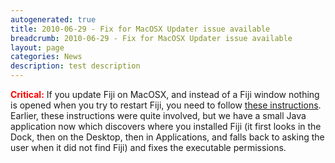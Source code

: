 ```yaml
---
autogenerated: true
title: 2010-06-29 - Fix for MacOSX Updater issue available
breadcrumb: 2010-06-29 - Fix for MacOSX Updater issue available
layout: page
categories: News
description: test description
---
```


<span style="color:red">**Critical:**</span> If you update Fiji on MacOSX, and instead of a Fiji window nothing is opened when you try to restart Fiji, you need to follow [these instructions](Fix_non-functional_Fiji_after_Update_on_MacOSX).  
Earlier, these instructions were quite involved, but we have a small Java application now which discovers where you installed Fiji (it first looks in the Dock, then on the Desktop, then in Applications, and falls back to asking the user when it did not find Fiji) and fixes the executable permissions.


